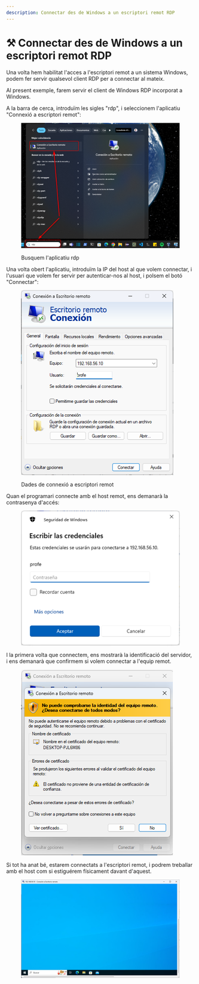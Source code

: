 ```yaml
---
description: Connectar des de Windows a un escriptori remot RDP
---
```


# ⚒ Connectar des de Windows a un escriptori remot RDP

Una volta hem habilitat l'acces a l'escriptori remot a un sistema Windows, podem fer servir qualsevol client RDP per a connectar al mateix.

Al present exemple, farem servir el client de Windows RDP incorporat a Windows.

A la barra de cerca, introduïm les sigles "rdp", i seleccionem l'aplicatiu "Connexió a escriptori remot":

<figure><img src="../.gitbook/assets/image (78).png" alt=""><figcaption><p>Busquem l'aplicatiu rdp</p></figcaption></figure>

Una volta obert l'aplicatiu, introduïm la IP del host al que volem connectar, i l'usuari que volem fer servir per autenticar-nos al host, i polsem el botó "Connectar":

<figure><img src="../.gitbook/assets/image (79).png" alt=""><figcaption><p>Dades de connexió a escriptori remot</p></figcaption></figure>

Quan el programari connecte amb el host remot, ens demanarà la contrasenya d'accés:

<figure><img src="../.gitbook/assets/image (81).png" alt=""><figcaption></figcaption></figure>

I la primera volta que connectem, ens mostrarà la identificació del servidor, i ens demanarà que confirmem si volem connectar a l'equip remot.

<figure><img src="../.gitbook/assets/image (82).png" alt=""><figcaption></figcaption></figure>

Si tot ha anat bé, estarem connectats a l'escriptori remot, i podrem treballar amb el host com si estiguérem físicament davant d'aquest.&#x20;

<figure><img src="../.gitbook/assets/image (83).png" alt=""><figcaption></figcaption></figure>

